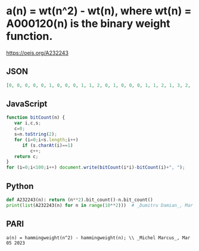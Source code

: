 # a\(n\) \= wt\(n^2\) \- wt\(n\), where wt\(n\) \= A000120\(n\) is the binary weight function\.
https://oeis.org/A232243
## JSON
```JSON
[0, 0, 0, 0, 0, 1, 0, 0, 0, 1, 1, 2, 0, 1, 0, 0, 0, 1, 1, 2, 1, 3, 2, -1, 0, 2, 1, 2, 0, 1, 0, 0, 0, 1, 1, 2, 1, 3, 2, 3, 1, 2, 3, 3, 2, 4, -1, -1, 0, 2, 2, 1, 1, 4, 2, 2, 0, 2, 1, 2, 0, 1, 0, 0, 0, 1, 1, 2, 1, 3, 2, 3, 1, 3, 3, 5, 2, 3, 3, 0, 1, 3, 2, 4, 3, 3, 3, 2, 2, 5, 4, 0, -1, 1, -1, -1, 0, 2, 2, 2]
```
## JavaScript
```JavaScript
function bitCount(n) {
   var i,c,s;
   c=0;
   s=n.toString(2);
   for (i=0;i<s.length;i++)
      if (s.charAt(i)==1)
         c++;
   return c;
}
for (i=0;i<100;i++) document.write(bitCount(i*i)-bitCount(i)+", ");
```
## Python
```Python
def A232243(n): return (n**2).bit_count()-n.bit_count()
print(list(A232243(n) for n in range(10**2)))  # _Dumitru Damian_, Mar 04 2023
```
## PARI
```PARI
a(n) = hammingweight(n^2) - hammingweight(n); \\ _Michel Marcus_, Mar 05 2023
```
